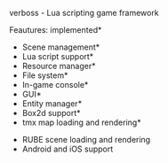 verboss - Lua scripting game framework

Feautures:
implemented*
* Scene management*
* Lua script support*
* Resource manager*
* File system*
* In-game console*
* GUI*
* Entity manager*
* Box2d support*
* tmx map loading and rendering*
- RUBE scene loading and rendering
- Android and iOS support
